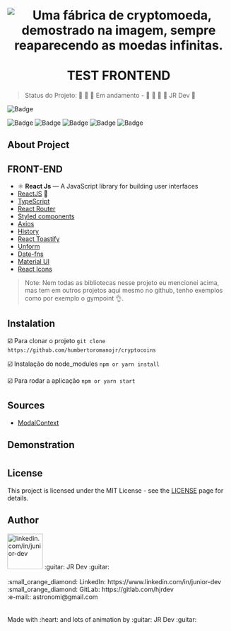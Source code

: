 <h1 align="center">
<br>
<img src="https://i.ibb.co/z77trwr/Bitcoin-Factory-Crypto-Gif.gif" alt="Uma fábrica de cryptomoeda, demostrado na imagem, sempre reaparecendo as moedas infinitas." border="0">
<br>
<br>
TEST FRONTEND
</h1>


> Status do Projeto: 🚧 🚧 🚧  Em andamento - 🚧 🚧 🚧  :guitar: JR Dev :guitar:

![Badge](https://img.shields.io/static/v1?label=react&message=FrameWork&color=blue&style=for-the-badge&logo=REACT)

![Badge](https://img.shields.io/github/issues/humbertoromanojr/cryptocoins?style=plastic)
![Badge](https://img.shields.io/github/forks/humbertoromanojr/cryptocoins?style=plastic)
![Badge](https://img.shields.io/github/stars/humbertoromanojr/cryptocoins?style=plastic)
![Badge](https://img.shields.io/github/license/humbertoromanojr/cryptocoins?style=plastic)
![Badge](https://img.shields.io/twitter/url?url=https%3A%2F%2Fgithub.com%2Fhumbertoromanojr%2Fcryptocoins)


## About Project



## FRONT-END

- ⚛️ **React Js** — A JavaScript library for building user interfaces
-   [ReactJS](https://reactjs.org/) :sparkling_heart:
-   [TypeScript](https://www.typescriptlang.org/)
-   [React Router](https://github.com/ReactTraining/react-router)
-   [Styled components](https://www.styled-components.com/)
-   [Axios](https://github.com/axios/axios)
-   [History](https://www.npmjs.com/package/history)
-   [React Toastify](https://fkhadra.github.io/react-toastify/)
-   [Unform](https://github.com/Rocketseat/unform)
-   [Date-fns](https://date-fns.org/)
-   [Material UI](https://material-ui.com/)
-   [React Icons](https://react-icons.github.io/react-icons/)


> Note: Nem todas as bibliotecas nesse projeto eu mencionei acima, mas tem em outros projetos aqui mesmo no github, tenho exemplos como por exemplo o gympoint :ok_hand:.


## Instalation

:ballot_box_with_check: Para clonar o projeto
`git clone https://github.com/humbertoromanojr/cryptocoins`

:ballot_box_with_check: Instalação do node_modules
`npm or yarn install`

:ballot_box_with_check: Para rodar a aplicação
`npm or yarn start`


## Sources

- [ModalContext](https://nainacodes.com/blog/create-an-accessible-and-reusable-react-modal)


## Demonstration

<h1 align="center">

</h1>


## License
This project is licensed under the MIT License - see the [LICENSE](https://opensource.org/licenses/MIT) page for details.


## Author

<img src="https://avatars1.githubusercontent.com/u/6500430?s=460&u=42d7e22fa1c77b061505fe1cfc3fcaa3e2a4d1e5&v=4" width="80" alt="linkedin.com/in/junior-dev">
:guitar: JR Dev :guitar:
<br />
<br />
:small_orange_diamond: LinkedIn: https://www.linkedin.com/in/junior-dev <br />
:small_orange_diamond: GitLab: https://gitlab.com/hjrdev <br />
:e-mail:: astronomi@gmail.com <br />
<br />
<br />
Made with :heart: and lots of animation by :guitar: JR Dev :guitar:
